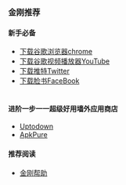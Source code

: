 ### 金刚推荐
#### 新手必备
- [下载谷歌浏览器chrome](https://a2zitpro.github.io/web/downloadchrome_b)
- [下载谷歌视频播放器YouTube](https://a2zitpro.github.io/web/downloadyoutubeapp_b)
- [下载推特Twitter](https://a2zitpro.github.io/web/downloadtwitterapp_b)
- [下载脸书FaceBook](https://a2zitpro.github.io/web/downloadfacebookapp_b)<br><br>
#### 进阶一步一一超级好用墙外应用商店
- [Uptodown]()
- [ApkPure]()
#### 推荐阅读
- [金刚帮助](https://a2zitpro.github.io/web/list_helpkkvpn)
